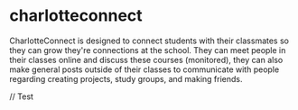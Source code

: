 ﻿# charlotteconnect
CharlotteConnect is designed to connect students with their classmates so they can grow they're connections at the school.
They can meet people in their classes online and discuss these courses (monitored), they can also make general posts outside of their classes to communicate with people regarding creating projects, study groups, and making friends.

// Test